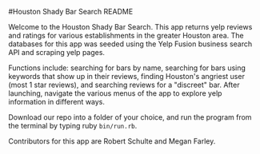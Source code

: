 #Houston Shady Bar Search README

Welcome to the Houston Shady Bar Search. This app returns yelp reviews and ratings for various establishments in the greater Houston area. The databases for this app was seeded using the Yelp Fusion business search API and scraping yelp pages.

Functions include: searching for bars by name, searching for bars using keywords that show up in their reviews, finding Houston's angriest user (most 1 star reviews), and searching reviews for a "discreet" bar. After launching, navigate the various menus of the app to explore yelp information in different ways.

Download our repo into a folder of your choice, and run the program from the terminal by typing ruby ```bin/run.rb```.

Contributors for this app are Robert Schulte and Megan Farley.

